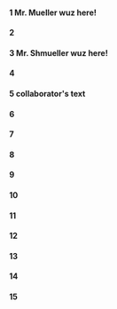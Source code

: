 #### 1 Mr. Mueller wuz here!
#### 2
#### 3 Mr. Shmueller wuz here!
#### 4
#### 5 collaborator's text
#### 6
#### 7
#### 8
#### 9
#### 10
#### 11
#### 12
#### 13
#### 14
#### 15